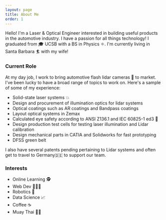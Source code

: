 ```yaml
---
layout: page
title: About Me
order: 1
---
```



Hello! I'm a Laser & Optical Engineer interested in building useful products in the automotive industry. I have a passion for all things technology! I graduated from 🎓 UCSB  with a BS in Physics ⚛️. I'm currently living in Santa Barbara 🏄 with my wife!

<!--more-->

### Current Role
At my day job, I work to bring automotive flash lidar cameras 📸 to market. I've been lucky to have a broad range of topics to work on. Here's a sample of some of my experience:

* Solid-state laser systems 💥
* Design and procurement of illumination optics for lidar systems
* Optical coatings such as AR coatings and Bandpass coatings
* Layout optical systems in Zemax
* Calculated eye safety according to ANSI Z136.1 and IEC 60825-1 ed3 🚨
* Design production test cells for testing laser illumination and Lidar calibration
* Design mechanical parts in CATIA and Solidworks for fast prototyping
* DFSS green belt

I also have several patents pending pertaining to Lidar systems and often get to travel to Germany🇩🇪 to support our team. 

### Interests
* Online Learning 🕵
* Web Dev 👨🏼‍💻
* Robotics 🤖
* Data Science 📈
* Coffee ☕️
* Muay Thai 👊🏼
